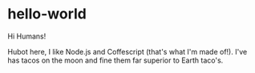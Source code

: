 # hello-world

Hi Humans!

Hubot here, I like Node.js and Coffescript (that's what I'm made of!).
I've has tacos on the moon and fine them far superior to Earth taco's.
